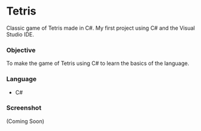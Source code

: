 # Tetris 
Classic game of Tetris made in C#. My first project using C# and the Visual Studio IDE.

### Objective
To make the game of Tetris using C# to learn the basics of the language.

### Language

- C#

### Screenshot

(Coming Soon)
